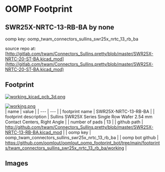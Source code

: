 # OOMP Footprint  
## SWR25X-NRTC-13-RB-BA  by none  
  
oomp key: oomp_twam_connectors_sullins_swr25x_nrtc_13_rb_ba  
  
source repo at: [http://gitlab.com/twam/Connectors_Sullins.pretty/blob/master/SWR25X-NRTC-20-ST-BA.kicad_mod](http://gitlab.com/twam/Connectors_Sullins.pretty/blob/master/SWR25X-NRTC-20-ST-BA.kicad_mod)  
## Footprint  
  
[![working_kicad_pcb_3d.png](working_kicad_pcb_3d_600.png)](working_kicad_pcb_3d.png)  
  
[![working.png](working_600.png)](working.png)  
| name | value | 
| --- | --- | 
| footprint name | SWR25X-NRTC-13-RB-BA | 
| footprint description | Sullins SWR25X Series Single Row Wafer 2.54 mm Contact Centers, Right Angle | 
| number of pads | 13 | 
| github path | http://github.com/twam/Connectors_Sullins.pretty/blob/master/SWR25X-NRTC-13-RB-BA.kicad_mod | 
| oomp key | oomp_twam_connectors_sullins_swr25x_nrtc_13_rb_ba | 
| oomp bot github | https://github.com/oomlout/oomlout_oomp_footprint_bot/tree/main/footprints/twam_connectors_sullins_swr25x_nrtc_13_rb_ba/working | 
## Images  
